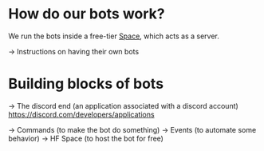 # How do our bots work?

We run the bots inside a free-tier [Space](https://huggingface.co/new-space), which acts as a server. 


-> Instructions on having their own bots
# Building blocks of bots

-> The discord end (an application associated with a discord account)
https://discord.com/developers/applications

-> Commands (to make the bot do something)
-> Events (to automate some behavior)
-> HF Space (to host the bot for free)


